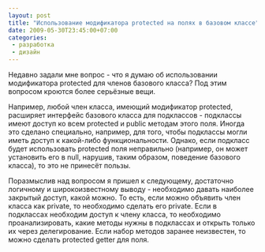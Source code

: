 ```yaml
---
layout: post
title: "Использование модификатора protected на полях в базовом классе"
date: 2009-05-30T23:45:00+07:00
categories:
 - разработка
 - дизайн
---
```


<div class='post'>
Недавно задали мне вопрос - что я думаю об использовании модификатора protected для членов базового класса? Под этим вопросом кроются более серьёзные вещи.

Например, любой член класса, имеющий модификатор protected, расширяет интерфейс базового класса для подклассов - подклассы имеют доступ ко всем protected и public методам этого поля. Иногда это сделано специально, например, для того, чтобы подклассы могли иметь доступ к какой-либо функциональности. Однако, если подкласс будет использовать protected поля неправильно (например, он может установить его в null, нарушив, таким образом, поведение базового класса), то это не принесёт пользы.

Поразмыслив над вопросом я пришел к следующему, достаточно логичному и широкоизвестному выводу - необходимо давать наиболее закрытый доступ, какой можно. То есть, если можно объявить член класса как private, то необходимо сделать его private. Если в подклассах необходим доступ к члену класса, то необходимо проанализировать, какие методы нужны в подклассах и открыть только их через делегирование. Если набор методов заранее неизвестен, то можно сделать protected getter для поля.</div>
